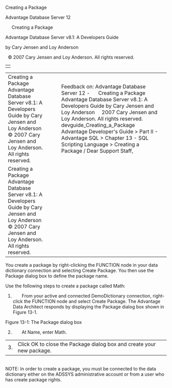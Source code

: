 Creating a Package




Advantage Database Server 12  

     Creating a Package

Advantage Database Server v8.1: A Developers Guide

by Cary Jensen and Loy Anderson

  © 2007 Cary Jensen and Loy Anderson. All rights reserved.

|  |
| --- |
|  |

|  |  |  |  |  |
| --- | --- | --- | --- | --- |
| Creating a Package  Advantage Database Server v8.1: A Developers Guide  by Cary Jensen and Loy Anderson    © 2007 Cary Jensen and Loy Anderson. All rights reserved. |  |  | Feedback on: Advantage Database Server 12 -      Creating a Package Advantage Database Server v8.1: A Developers Guide by Cary Jensen and Loy Anderson     2007 Cary Jensen and Loy Anderson. All rights reserved. devguide\_Creating\_a\_Package Advantage Developer's Guide > Part II - Advantage SQL > Chapter 13 - SQL Scripting Language > Creating a Package / Dear Support Staff, |  |
| Creating a Package  Advantage Database Server v8.1: A Developers Guide  by Cary Jensen and Loy Anderson    © 2007 Cary Jensen and Loy Anderson. All rights reserved. |  |  |  |  |

You create a package by right-clicking the FUNCTION node in your data dictionary connection and selecting Create Package. You then use the Package dialog box to define the package name.

Use the following steps to create a package called Math:

1.        From your active and connected DemoDictionary connection, right-click the FUNCTION node and select Create Package. The Advantage Data Architect responds by displaying the Package dialog box shown in Figure 13-1.

Figure 13-1: The Package dialog box

2.        At Name, enter Math.

|  |  |
| --- | --- |
| 3. | Click OK to close the Package dialog box and create your new package. |

   
NOTE: In order to create a package, you must be connected to the data dictionary either on the ADSSYS administrative account or from a user who has create package rights.